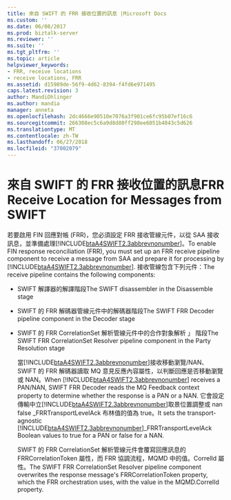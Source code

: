 ```yaml
---
title: 來自 SWIFT 的 FRR 接收位置的訊息 |Microsoft Docs
ms.custom: ''
ms.date: 06/08/2017
ms.prod: biztalk-server
ms.reviewer: ''
ms.suite: ''
ms.tgt_pltfrm: ''
ms.topic: article
helpviewer_keywords:
- FRR, receive locations
- receive locations, FRR
ms.assetid: d15989de-56f9-4d62-8394-f4fd6e971495
caps.latest.revision: 3
author: MandiOhlinger
ms.author: mandia
manager: anneta
ms.openlocfilehash: 2dc4666e90510e7076a3f901ce6fc95b07ef16c6
ms.sourcegitcommit: 266308ec5c6a9d8d80ff298ee6051b4843c5d626
ms.translationtype: MT
ms.contentlocale: zh-TW
ms.lasthandoff: 06/27/2018
ms.locfileid: "37002079"
---
```

# <a name="frr-receive-location-for-messages-from-swift"></a><span data-ttu-id="393f6-102">來自 SWIFT 的 FRR 接收位置的訊息</span><span class="sxs-lookup"><span data-stu-id="393f6-102">FRR Receive Location for Messages from SWIFT</span></span>
<span data-ttu-id="393f6-103">若要啟用 FIN 回應對帳 (FRR)，您必須設定 FRR 接收管線元件，以從 SAA 接收訊息，並準備處理[!INCLUDE[btaA4SWIFT2.3abbrevnonumber](../../includes/btaa4swift2-3abbrevnonumber-md.md)]。</span><span class="sxs-lookup"><span data-stu-id="393f6-103">To enable FIN response reconciliation (FRR), you must set up an FRR receive pipeline component to receive a message from SAA and prepare it for processing by [!INCLUDE[btaA4SWIFT2.3abbrevnonumber](../../includes/btaa4swift2-3abbrevnonumber-md.md)].</span></span> <span data-ttu-id="393f6-104">接收管線包含下列元件：</span><span class="sxs-lookup"><span data-stu-id="393f6-104">The receive pipeline contains the following components:</span></span>  
  
- <span data-ttu-id="393f6-105">SWIFT 解譯器的解譯階段</span><span class="sxs-lookup"><span data-stu-id="393f6-105">The SWIFT disassembler in the Disassemble stage</span></span>  
  
- <span data-ttu-id="393f6-106">SWIFT 的 FRR 解碼器管線元件中的解碼器階段</span><span class="sxs-lookup"><span data-stu-id="393f6-106">The SWIFT FRR Decoder pipeline component in the Decoder stage</span></span>  
  
- <span data-ttu-id="393f6-107">SWIFT 的 FRR CorrelationSet 解析管線元件中的合作對象解析 」 階段</span><span class="sxs-lookup"><span data-stu-id="393f6-107">The SWIFT FRR CorrelationSet Resolver pipeline component in the Party Resolution stage</span></span>  
  
  <span data-ttu-id="393f6-108">當[!INCLUDE[btaA4SWIFT2.3abbrevnonumber](../../includes/btaa4swift2-3abbrevnonumber-md.md)]接收移動瀏覽/NAN、 SWIFT 的 FRR 解碼器讀取 MQ 意見反應內容屬性，以判斷回應是否移動瀏覽或 NAN。</span><span class="sxs-lookup"><span data-stu-id="393f6-108">When [!INCLUDE[btaA4SWIFT2.3abbrevnonumber](../../includes/btaa4swift2-3abbrevnonumber-md.md)] receives a PAN/NAN, SWIFT FRR Decoder reads the MQ Feedback context property to determine whether the response is a PAN or a NAN.</span></span> <span data-ttu-id="393f6-109">它會設定傳輸中立[!INCLUDE[btaA4SWIFT2.3abbrevnonumber](../../includes/btaa4swift2-3abbrevnonumber-md.md)]取景位置調整或 nan false _FRRTransportLevelAck 布林值的值為 true。</span><span class="sxs-lookup"><span data-stu-id="393f6-109">It sets the transport-agnostic [!INCLUDE[btaA4SWIFT2.3abbrevnonumber](../../includes/btaa4swift2-3abbrevnonumber-md.md)]_FRRTransportLevelAck Boolean values to true for a PAN or false for a NAN.</span></span>  
  
  <span data-ttu-id="393f6-110">SWIFT 的 FRR CorrelationSet 解析管線元件會覆寫回應訊息的 FRRCorrelationToken 屬性，而 FRR 協調流程，MQMD 中的值。CorrelId 屬性。</span><span class="sxs-lookup"><span data-stu-id="393f6-110">The SWIFT FRR CorrelationSet Resolver pipeline component overwrites the response message's FRRCorrelationToken property, which the FRR orchestration uses, with the value in the MQMD.CorrelId property.</span></span>